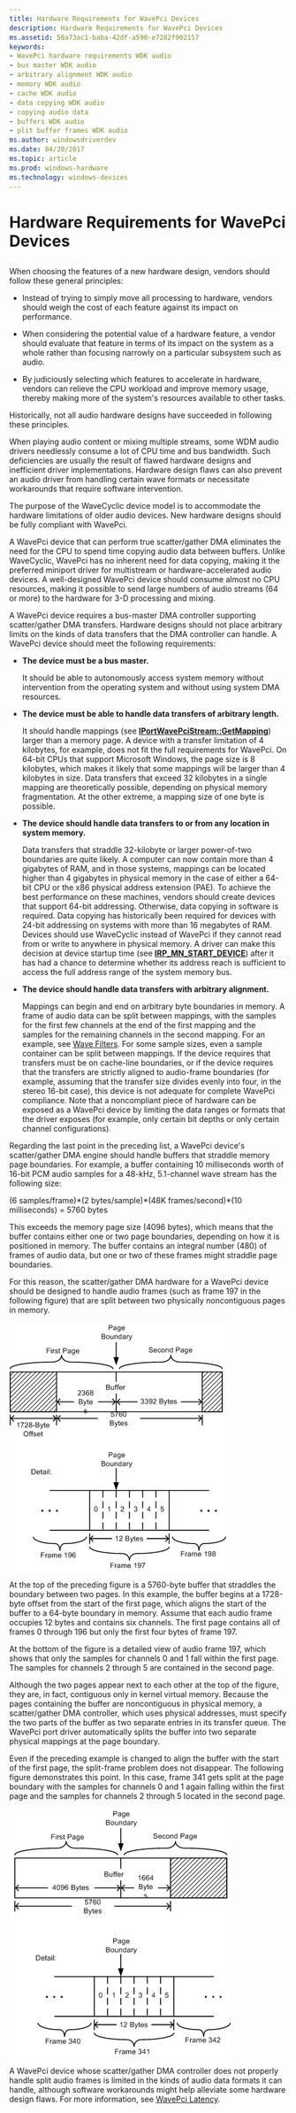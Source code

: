 ```yaml
---
title: Hardware Requirements for WavePci Devices
description: Hardware Requirements for WavePci Devices
ms.assetid: 58a73ac1-baba-42df-a590-e7282f902157
keywords:
- WavePci hardware requirements WDK audio
- bus master WDK audio
- arbitrary alignment WDK audio
- memory WDK audio
- cache WDK audio
- data copying WDK audio
- copying audio data
- buffers WDK audio
- plit buffer frames WDK audio
ms.author: windowsdriverdev
ms.date: 04/20/2017
ms.topic: article
ms.prod: windows-hardware
ms.technology: windows-devices
---
```


# Hardware Requirements for WavePci Devices


## <span id="hardware_requirements_for_wavepci_devices"></span><span id="HARDWARE_REQUIREMENTS_FOR_WAVEPCI_DEVICES"></span>


When choosing the features of a new hardware design, vendors should follow these general principles:

-   Instead of trying to simply move all processing to hardware, vendors should weigh the cost of each feature against its impact on performance.

-   When considering the potential value of a hardware feature, a vendor should evaluate that feature in terms of its impact on the system as a whole rather than focusing narrowly on a particular subsystem such as audio.

-   By judiciously selecting which features to accelerate in hardware, vendors can relieve the CPU workload and improve memory usage, thereby making more of the system's resources available to other tasks.

Historically, not all audio hardware designs have succeeded in following these principles.

When playing audio content or mixing multiple streams, some WDM audio drivers needlessly consume a lot of CPU time and bus bandwidth. Such deficiencies are usually the result of flawed hardware designs and inefficient driver implementations. Hardware design flaws can also prevent an audio driver from handling certain wave formats or necessitate workarounds that require software intervention.

The purpose of the WaveCyclic device model is to accommodate the hardware limitations of older audio devices. New hardware designs should be fully compliant with WavePci.

A WavePci device that can perform true scatter/gather DMA eliminates the need for the CPU to spend time copying audio data between buffers. Unlike WaveCyclic, WavePci has no inherent need for data copying, making it the preferred miniport driver for multistream or hardware-accelerated audio devices. A well-designed WavePci device should consume almost no CPU resources, making it possible to send large numbers of audio streams (64 or more) to the hardware for 3-D processing and mixing.

A WavePci device requires a bus-master DMA controller supporting scatter/gather DMA transfers. Hardware designs should not place arbitrary limits on the kinds of data transfers that the DMA controller can handle. A WavePci device should meet the following requirements:

-   **The device must be a bus master.**

    It should be able to autonomously access system memory without intervention from the operating system and without using system DMA resources.

-   **The device must be able to handle data transfers of arbitrary length.**

    It should handle mappings (see [**IPortWavePciStream::GetMapping**](https://msdn.microsoft.com/library/windows/hardware/ff536909)) larger than a memory page. A device with a transfer limitation of 4 kilobytes, for example, does not fit the full requirements for WavePci. On 64-bit CPUs that support Microsoft Windows, the page size is 8 kilobytes, which makes it likely that some mappings will be larger than 4 kilobytes in size. Data transfers that exceed 32 kilobytes in a single mapping are theoretically possible, depending on physical memory fragmentation. At the other extreme, a mapping size of one byte is possible.

-   **The device should handle data transfers to or from any location in system memory.**

    Data transfers that straddle 32-kilobyte or larger power-of-two boundaries are quite likely. A computer can now contain more than 4 gigabytes of RAM, and in those systems, mappings can be located higher than 4 gigabytes in physical memory in the case of either a 64-bit CPU or the x86 physical address extension (PAE). To achieve the best performance on these machines, vendors should create devices that support 64-bit addressing. Otherwise, data copying in software is required. Data copying has historically been required for devices with 24-bit addressing on systems with more than 16 megabytes of RAM. Devices should use WaveCyclic instead of WavePci if they cannot read from or write to anywhere in physical memory. A driver can make this decision at device startup time (see [**IRP\_MN\_START\_DEVICE**](https://msdn.microsoft.com/library/windows/hardware/ff551749)) after it has had a chance to determine whether its address reach is sufficient to access the full address range of the system memory bus.

-   **The device should handle data transfers with arbitrary alignment.**

    Mappings can begin and end on arbitrary byte boundaries in memory. A frame of audio data can be split between mappings, with the samples for the first few channels at the end of the first mapping and the samples for the remaining channels in the second mapping. For an example, see [Wave Filters](wave-filters.md). For some sample sizes, even a sample container can be split between mappings. If the device requires that transfers must be on cache-line boundaries, or if the device requires that the transfers are strictly aligned to audio-frame boundaries (for example, assuming that the transfer size divides evenly into four, in the stereo 16-bit case), this device is not adequate for complete WavePci compliance. Note that a noncompliant piece of hardware can be exposed as a WavePci device by limiting the data ranges or formats that the driver exposes (for example, only certain bit depths or only certain channel configurations).

Regarding the last point in the preceding list, a WavePci device's scatter/gather DMA engine should handle buffers that straddle memory page boundaries. For example, a buffer containing 10 milliseconds worth of 16-bit PCM audio samples for a 48-kHz, 5.1-channel wave stream has the following size:

(6 samples/frame)\*(2 bytes/sample)\*(48K frames/second)\*(10 milliseconds) = 5760 bytes

This exceeds the memory page size (4096 bytes), which means that the buffer contains either one or two page boundaries, depending on how it is positioned in memory. The buffer contains an integral number (480) of frames of audio data, but one or two of these frames might straddle page boundaries.

For this reason, the scatter/gather DMA hardware for a WavePci device should be designed to handle audio frames (such as frame 197 in the following figure) that are split between two physically noncontiguous pages in memory.

![diagram illustrating an audio buffer at an offset from the start of a page](images/framealign.png)

At the top of the preceding figure is a 5760-byte buffer that straddles the boundary between two pages. In this example, the buffer begins at a 1728-byte offset from the start of the first page, which aligns the start of the buffer to a 64-byte boundary in memory. Assume that each audio frame occupies 12 bytes and contains six channels. The first page contains all of frames 0 through 196 but only the first four bytes of frame 197.

At the bottom of the figure is a detailed view of audio frame 197, which shows that only the samples for channels 0 and 1 fall within the first page. The samples for channels 2 through 5 are contained in the second page.

Although the two pages appear next to each other at the top of the figure, they are, in fact, contiguous only in kernel virtual memory. Because the pages containing the buffer are noncontiguous in physical memory, a scatter/gather DMA controller, which uses physical addresses, must specify the two parts of the buffer as two separate entries in its transfer queue. The WavePci port driver automatically splits the buffer into two separate physical mappings at the page boundary.

Even if the preceding example is changed to align the buffer with the start of the first page, the split-frame problem does not disappear. The following figure demonstrates this point. In this case, frame 341 gets split at the page boundary with the samples for channels 0 and 1 again falling within the first page and the samples for channels 2 through 5 located in the second page.

![diagram illustrating an audio buffer aligned to the start of a page](images/framealign2.png)

A WavePci device whose scatter/gather DMA controller does not properly handle split audio frames is limited in the kinds of audio data formats it can handle, although software workarounds might help alleviate some hardware design flaws. For more information, see [WavePci Latency](wavepci-latency.md).

 

 




